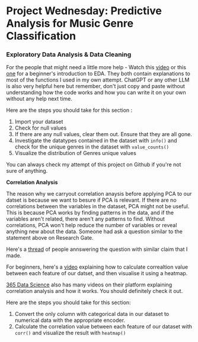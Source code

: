 # Project Wednesday: Predictive Analysis for Music Genre Classification

### Exploratory Data Analysis & Data Cleaning

For the people that might need a little more help - Watch this [video](https://www.youtube.com/watch?v=Liv6eeb1VfE) or this [one](https://www.youtube.com/watch?v=xi0vhXFPegw) for a beginner's introduction to EDA. They both contain explanations to most of the functions I used in my own attempt. ChatGPT or any other LLM is also very helpful here but remember, don't just copy and paste without understanding how the code works and how you can write it on your own without any help next time.

Here are the steps you should take for this section :
1. Import your dataset 
2. Check for null values
3. If there are any null values, clear them out. Ensure that they are all gone.
4. Investigate the datatypes contained in the dataset with `info()` and check for the unique genres in the dataset with `value_counts()`
5. Visualize the distribution of Genres unique values

You can always check my attempt of this project on Github if you're not sure of anything.

**Correlation Analysis**

The reason why we carryout correlation anaysis before applying PCA to our datset is because we want to besure if PCA is relevant. If there are no correlations between the variables in the dataset, PCA might not be useful. This is because PCA works by finding patterns in the data, and if the variables aren't related, there aren't any patterns to find. Without correlations, PCA won't help reduce the number of variables or reveal anything new about the data. Someone had ask a question similar to the statement above on Research Gate. 

Here's a [thread](https://www.researchgate.net/post/Do-I-need-a-correlation-analysis-between-variables-before-a-PCA-analysis) of people annswering the question with similar claim that I made. 

For beginners, here's a [video](https://www.youtube.com/watch?v=J7cd1-g1O7A) explaining how to calculate correaltion value between each feature of our datset, and then visualise it using a heatmap.

[365 Data Science](https://learn.365datascience.com/) also has many videos on their platform explaining correlation analysis and how it works. You should definitely check it out.

Here are the steps you should take for this section:
1. Convert the only column with categorical data in our dataset to numerical data with the appropriate encoder.
2. Calculate the correlation value between each feature of our dataset with `corr()` and visualize the result with `heatmap()`
